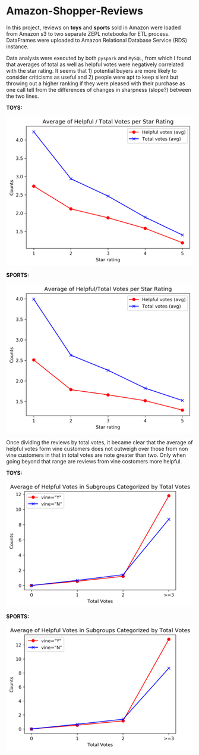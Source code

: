 # Amazon-Shopper-Reviews

<p>In this project, reviews on <strong>toys</strong> and <strong>sports</strong> sold in Amazon were loaded from Amazon s3 to two separate ZEPL notebooks for ETL process. DataFrames were uploaded to Amazon Relational Database Service (RDS) instance.<p>

<p>Data analysis were executed by both <code>pyspark</code> and <code>MySQL</code>, from which I found that averages of total as well as helpful votes were negatively correlated with the star rating. It seems that 1) potential buyers are more likely to consider criticisms as useful and 2) people were apt to keep silent but throwing out a higher ranking if they were pleased with their purchase as one call tell from the differences of changes in sharpness (slope?) between the two lines.</p>
<p><strong>TOYS:</strong></p>
<img src="/figures/TOYS_avg_helpful_or_total_votes_per_star_rating.png" alt="corrlation threshold">
<p><strong>SPORTS:</strong></p>
<img src="/figures/SPORTS_avg_helpful_or_total_votes_per_star_rating.png" alt="corrlation threshold">

<p>Once dividing the reviews by total votes, it became clear that the average of helpful votes form vine customers does not outweigh over those from non vine customers in that in total votes are note greater than two. Only when going beyond that range are reviews from vine costomers more helpful.</p>
<p><strong>TOYS:</strong></p>
<img src="/figures/TOYS_avg_helpful_votes_by_total_votes.png" alt="corrlation threshold">
<p><strong>SPORTS:</strong></p>
<img src="/figures/SPORTS_avg_helpful_votes_by_total_votes.png" alt="corrlation threshold">
